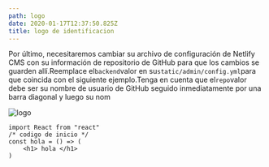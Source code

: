 ```yaml
---
path: logo
date: 2020-01-17T12:37:50.825Z
title: logo de identificacion
---
```

<!--StartFragment-->

Por último, necesitaremos cambiar su archivo de configuración de Netlify CMS con su información de repositorio de GitHub para que los cambios se guarden allí.Reemplace el`backend`valor en su`static/admin/config.yml`para que coincida con el siguiente ejemplo.Tenga en cuenta que el`repo`valor debe ser su nombre de usuario de GitHub seguido inmediatamente por una barra diagonal y luego su nom

<!--EndFragment-->

![logo](assets/logo.jpg "logo cec")

```
import React from "react"
/* codigo de inicio */
const hola = () => (
    <h1> hola </h1>
)
```
